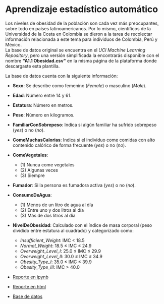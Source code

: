 # Aprendizaje estadístico automático

Los niveles de obesidad de la población son cada vez más preocupantes, sobre todo en países latinoamericanos. Por lo mismo, científicos de la Universidad de la Costa en Colombia se dieron a la tarea de recolectar información relacionada a este tema para individuos de Colombia, Perú y México.  
La base de datos original se encuentra en el *UCI Machine Learning Repository*, pero una versión simplificada la encontrarás disponible con el nombre **"A1.1 Obesidad.csv"** en la misma página de la plataforma donde descargaste esta plantilla.

La base de datos cuenta con la siguiente información:

- **Sexo**: Se describe como femenino (*Female*) o masculino (*Male*).
- **Edad**: Número entre 14 y 61.
- **Estatura**: Número en metros.
- **Peso**: Número en kilogramos.
- **FamiliarConSobrepeso**: Indica si algún familiar ha sufrido sobrepeso (*yes*) o no (*no*).
- **ComeMuchasCalorias**: Indica si el individuo come comidas con alto contenido calórico de forma frecuente (*yes*) o no (*no*).
- **ComeVegetales**:  
  - (1) Nunca come vegetales  
  - (2) Algunas veces  
  - (3) Siempre  
- **Fumador**: Si la persona es fumadora activa (*yes*) o no (*no*).
- **ConsumoDeAgua**:  
  - (1) Menos de un litro de agua al día  
  - (2) Entre uno y dos litros al día  
  - (3) Más de dos litros al día  
- **NivelDeObesidad**: Calculado con el índice de masa corporal (peso dividido entre estatura al cuadrado) y categorizado como:  
  - *Insufficient_Weight*: IMC < 18.5  
  - *Normal_Weight*: 18.5 ≤ IMC ≤ 24.9  
  - *Overweight_Level_I*: 25.0 ≤ IMC ≤ 29.9  
  - *Overweight_Level_II*: 30.0 ≤ IMC ≤ 34.9  
  - *Obesity_Type_I*: 35.0 ≤ IMC ≤ 39.9  
  - *Obesity_Type_III*: IMC > 40.0  

- [Reporte en ipynb](A1.1/612348.ipynb)
- [Reporte en html](A1.1/612348.html)
- [Base de datos](A1.1/Obesidad.csv)
